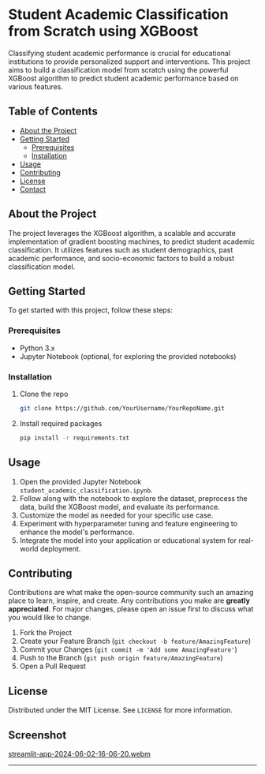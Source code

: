 # Student Academic Classification from Scratch using XGBoost

Classifying student academic performance is crucial for educational institutions to provide personalized support and interventions. This project aims to build a classification model from scratch using the powerful XGBoost algorithm to predict student academic performance based on various features.

## Table of Contents

- [About the Project](#about-the-project)
- [Getting Started](#getting-started)
  - [Prerequisites](#prerequisites)
  - [Installation](#installation)
- [Usage](#usage)
- [Contributing](#contributing)
- [License](#license)
- [Contact](#contact)

## About the Project

The project leverages the XGBoost algorithm, a scalable and accurate implementation of gradient boosting machines, to predict student academic classification. It utilizes features such as student demographics, past academic performance, and socio-economic factors to build a robust classification model.

## Getting Started

To get started with this project, follow these steps:

### Prerequisites

- Python 3.x
- Jupyter Notebook (optional, for exploring the provided notebooks)

### Installation

1. Clone the repo
   ```sh
   git clone https://github.com/YourUsername/YourRepoName.git
   ```
2. Install required packages
   ```sh
   pip install -r requirements.txt
   ```

## Usage

1. Open the provided Jupyter Notebook `student_academic_classification.ipynb`.
2. Follow along with the notebook to explore the dataset, preprocess the data, build the XGBoost model, and evaluate its performance.
3. Customize the model as needed for your specific use case.
4. Experiment with hyperparameter tuning and feature engineering to enhance the model's performance.
5. Integrate the model into your application or educational system for real-world deployment.

## Contributing

Contributions are what make the open-source community such an amazing place to learn, inspire, and create. Any contributions you make are **greatly appreciated**. For major changes, please open an issue first to discuss what you would like to change.

1. Fork the Project
2. Create your Feature Branch (`git checkout -b feature/AmazingFeature`)
3. Commit your Changes (`git commit -m 'Add some AmazingFeature'`)
4. Push to the Branch (`git push origin feature/AmazingFeature`)
5. Open a Pull Request

## License

Distributed under the MIT License. See `LICENSE` for more information.

## Screenshot
[streamlit-app-2024-06-02-16-06-20.webm](https://github.com/figo2001/Student-Academic-project/assets/78696850/4bfd66b0-0cf5-4c19-86d0-4745ba457f74)



---
